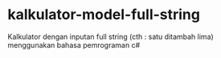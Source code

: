 # kalkulator-model-full-string
Kalkulator dengan inputan full string (cth : satu ditambah lima) menggunakan bahasa pemrograman c#

